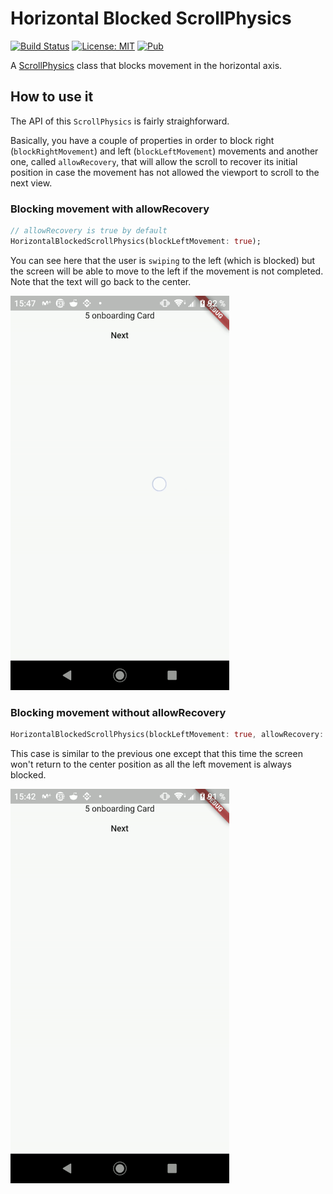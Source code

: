 # Horizontal Blocked ScrollPhysics

[![Build Status](https://travis-ci.com/alpha-health/horizontal_blocked_scroll_physics.svg?branch=master)](https://travis-ci.com/alpha-health/horizontal_blocked_scroll_physics) [![License: MIT](https://img.shields.io/badge/License-MIT-yellow.svg)](https://opensource.org/licenses/MIT) [![Pub](https://img.shields.io/pub/v/horizontal_blocked_scroll_physics.svg)](https://pub.dartlang.org/packages/horizontal_blocked_scroll_physics)

A [ScrollPhysics](https://api.flutter.dev/flutter/widgets/ScrollPhysics-class.html) class that blocks movement in the horizontal axis.

## How to use it

The API of this `ScrollPhysics` is fairly straighforward.

Basically, you have a couple of properties in order to block right (`blockRightMovement`) and left (`blockLeftMovement`) movements and another one, called `allowRecovery`, that will allow the scroll to recover its initial position in case the movement has not allowed the viewport to scroll to the next view.

### Blocking movement with allowRecovery

```dart
// allowRecovery is true by default
HorizontalBlockedScrollPhysics(blockLeftMovement: true);
```

You can see here that the user is `swiping` to the left (which is blocked) but the screen will be able to move to the left if the movement is not completed. Note that the text will go back to the center.

<img src="assets/block_left_recovery.gif" width="350">

### Blocking movement without allowRecovery

```dart
HorizontalBlockedScrollPhysics(blockLeftMovement: true, allowRecovery: false);
```

This case is similar to the previous one except that this time the screen won't return to the center position as all the left movement is always blocked.

<img src="assets/block_left_no_recovery.gif" width="350">

